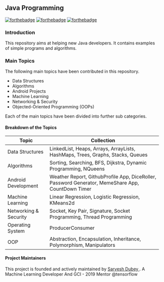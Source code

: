 ## Java Programming

[![forthebadge](https://forthebadge.com/images/badges/built-with-love.svg)](https://forthebadge.com) [![forthebadge](https://forthebadge.com/images/badges/for-you.svg)](https://forthebadge.com) [![forthebadge](https://forthebadge.com/images/badges/made-with-java.svg)](https://forthebadge.com) 

### Introduction
This repository aims at helping new Java developers. It contains examples of simple programs and algorithms. 

### Main Topics

The following main topics have been contributed in this repository. 

- Data Structures
- Algorithms
- Android Projects
- Machine Learning
- Networking & Security
- Objected-Oriented Programming (OOPs) 

Each of the main topics have been divided into further sub categories. 

#### Breakdown of the Topics

| Topic | Collection |
| ------ | ------ |
| Data Structures | LinkedList, Heaps, Arrays, ArrayLists, HashMaps, Trees, Graphs, Stacks, Queues  |
| Algorithms | Sorting, Searching, BFS, Dijkstra, Dynamic Programming, NQueens | 
| Android Development | Weather Report, GithubProfile App, DiceRoller, Password Generator, MemeShare App, CountDown Timer| 
| Machine Learning | Linear Regression, Logistic Regression, KMeans2d |
| Networking & Security | Socket, Key Pair, Signature, Socket Programming, Thread Programming |
| Operating System | ProducerConsumer |
| OOP | Abstraction, Encapsulation, Inheritance, Polymorphism, Manipulators|


#### Project Maintainers
This project is founded and actively maintained by [ Sarvesh Dubey ](https://github.com/dubesar) . A Machine Learning Developer And GCI - 2019 Mentor @tensorflow
